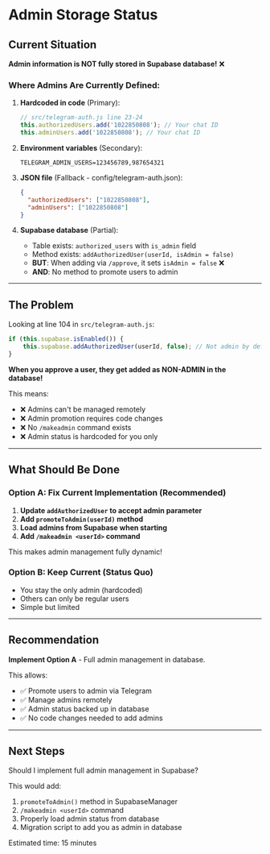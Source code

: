 # Admin Storage Status

## Current Situation

**Admin information is NOT fully stored in Supabase database!** ❌

### Where Admins Are Currently Defined:

1. **Hardcoded in code** (Primary):
   ```javascript
   // src/telegram-auth.js line 23-24
   this.authorizedUsers.add('1022850808'); // Your chat ID
   this.adminUsers.add('1022850808'); // Your chat ID
   ```

2. **Environment variables** (Secondary):
   ```env
   TELEGRAM_ADMIN_USERS=123456789,987654321
   ```

3. **JSON file** (Fallback - config/telegram-auth.json):
   ```json
   {
     "authorizedUsers": ["1022850808"],
     "adminUsers": ["1022850808"]
   }
   ```

4. **Supabase database** (Partial):
   - Table exists: `authorized_users` with `is_admin` field
   - Method exists: `addAuthorizedUser(userId, isAdmin = false)`
   - **BUT**: When adding via `/approve`, it sets `isAdmin = false` ❌
   - **AND**: No method to promote users to admin

---

## The Problem

Looking at line 104 in `src/telegram-auth.js`:
```javascript
if (this.supabase.isEnabled()) {
    this.supabase.addAuthorizedUser(userId, false); // Not admin by default
}
```

**When you approve a user, they get added as NON-ADMIN in the database!**

This means:
- ❌ Admins can't be managed remotely
- ❌ Admin promotion requires code changes
- ❌ No `/makeadmin` command exists
- ❌ Admin status is hardcoded for you only

---

## What Should Be Done

### Option A: Fix Current Implementation (Recommended)

1. **Update `addAuthorizedUser` to accept admin parameter**
2. **Add `promoteToAdmin(userId)` method**
3. **Load admins from Supabase when starting**
4. **Add `/makeadmin <userId>` command**

This makes admin management fully dynamic!

### Option B: Keep Current (Status Quo)

- You stay the only admin (hardcoded)
- Others can only be regular users
- Simple but limited

---

## Recommendation

**Implement Option A** - Full admin management in database.

This allows:
- ✅ Promote users to admin via Telegram
- ✅ Manage admins remotely
- ✅ Admin status backed up in database
- ✅ No code changes needed to add admins

---

## Next Steps

Should I implement full admin management in Supabase?

This would add:
1. `promoteToAdmin()` method in SupabaseManager
2. `/makeadmin <userId>` command
3. Properly load admin status from database
4. Migration script to add you as admin in database

Estimated time: 15 minutes

